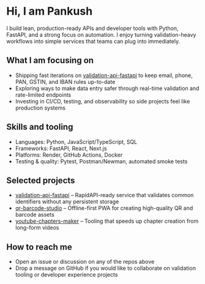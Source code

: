 ﻿# Hi, I am Pankush

I build lean, production-ready APIs and developer tools with Python, FastAPI, and a strong focus on automation. I enjoy turning validation-heavy workflows into simple services that teams can plug into immediately.

## What I am focusing on
- Shipping fast iterations on [validation-api-fastapi](https://github.com/pankush322/validation-api-fastapi) to keep email, phone, PAN, GSTIN, and IBAN rules up-to-date
- Exploring ways to make data entry safer through real-time validation and rate-limited endpoints
- Investing in CI/CD, testing, and observability so side projects feel like production systems

## Skills and tooling
- Languages: Python, JavaScript/TypeScript, SQL
- Frameworks: FastAPI, React, Next.js
- Platforms: Render, GitHub Actions, Docker
- Testing & quality: Pytest, Postman/Newman, automated smoke tests

## Selected projects
- [validation-api-fastapi](https://github.com/pankush322/validation-api-fastapi) – RapidAPI-ready service that validates common identifiers without any persistent storage
- [qr-barcode-studio](https://github.com/pankush322/qr-barcode-studio) – Offline-first PWA for creating high-quality QR and barcode assets
- [youtube-chapters-maker](https://github.com/pankush322/youtube-chapters-maker) – Tooling that speeds up chapter creation from long-form videos

## How to reach me
- Open an issue or discussion on any of the repos above
- Drop a message on GitHub if you would like to collaborate on validation tooling or developer experience projects
